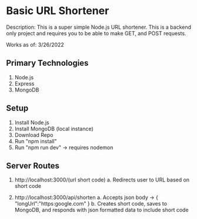# Basic URL Shortener

Description: This is a super simple Node.js URL shortener. This is a backend only project and requires you to be able to make GET, and POST requests.

Works as of: 3/26/2022

## Primary Technologies

1. Node.js
2. Express
3. MongoDB

## Setup

1. Install Node.js
2. Install MongoDB (local instance)
3. Download Repo
4. Run "npm install"
5. Run "npm run dev" -> requires nodemon

## Server Routes

1. http://localhost:3000/(url short code)
   a. Redirects user to URL based on short code

2. http://localhost:3000/api/shorten
   a. Accepts json body -> { "longUrl":"https:google.com" }
   b. Creates short code, saves to MongoDB, and responds with json formatted data to include short code
